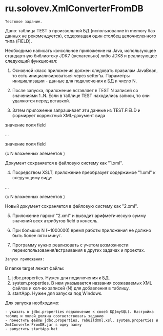 # ru.solovev.XmlConverterFromDB
`Тестовое задание.`

Дано: таблица TEST в произвольной БД (использование in memory баз данных не рекомендуется), содержащая один столбец целочисленного типа (FIELD).

Необходимо написать консольное приложение на Java, использующее стандартную библиотеку JDK7 (желательно) либо JDK8 и реализующее следующий функционал:

1. Основной класс приложения должен следовать правилам JavaBean, то есть инициализироваться через setter'ы. Параметры инициализации - данные для подключения к БД и число N.

2. После запуска, приложение вставляет в TEST N записей со значениями 1..N. Если в таблице TEST находились записи, то они удаляются перед вставкой.

3. Затем приложение запрашивает эти данные из TEST.FIELD и формирует корректный XML-документ вида

<entries>

<entry>

<field>значение поля field</field>

</entry>

...

<entry>

<field>значение поля field</field>

</entry>

</entries>

(с N вложенных элементов <entry>)

Документ сохраняется в файловую систему как "1.xml".

4. Посредством XSLT, приложение преобразует содержимое "1.xml" к следующему виду:

<entries>

<entry field="значение поля field">

...

<entry field="значение поля field">

</entries>

(с N вложенных элементов <entry>)

Новый документ сохраняется в файловую систему как "2.xml".

5. Приложение парсит "2.xml" и выводит арифметическую сумму значений всех атрибутов field в консоль.

6. При больших N (~1000000) время работы приложения не должно быть более пяти минут.

7. Программу нужно реализовать с учетом возможности переиспользования/встраивания в других задачах и проектах. 


`Запуск приложения:`

В папке target лежат файлы:
1) jdbc.properties. Нужен для подключения к БД.
2) system.properties. В нем указывается названия созжаваемых XML файлов и кол-во записей (N) для добавления в таблицу.
3) startApp. Нужен для запуска под Windows.

Для запуска необходимо: 

    - указать в jdbc.properties подключение к своей БД(mySQL). Настройка таблиц и полей должна соответствовать заданию
    - поместить файлы jdbc.properties, rebuildXml.xsl, system.properties и XmlConverterFromDB.jar в одну папку
    - запустить startApp.bat
